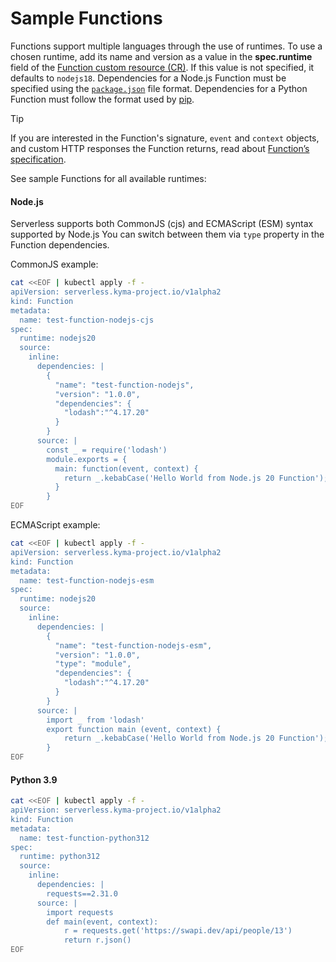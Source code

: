 # Sample Functions

Functions support multiple languages through the use of runtimes. To use a chosen runtime, add its name and version as a value in the **spec.runtime** field of the [Function custom resource (CR)](../resources/06-10-function-cr.md). If this value is not specified, it defaults to `nodejs18`. Dependencies for a Node.js Function must be specified using the [`package.json`](https://docs.npmjs.com/creating-a-package-json-file) file format. Dependencies for a Python Function must follow the format used by [pip](https://packaging.python.org/key_projects/#pip).

> [!TIP]
> If you are interested in the Function's signature, `event` and `context` objects, and custom HTTP responses the Function returns, read about [Function’s specification](07-70-function-specification.md).

See sample Functions for all available runtimes:

<!-- tabs:start -->

#### **Node.js**

Serverless supports both CommonJS (cjs) and ECMAScript (ESM) syntax supported by Node.js
You can switch between them via `type` property in the Function dependencies.

CommonJS example:

```bash
cat <<EOF | kubectl apply -f -
apiVersion: serverless.kyma-project.io/v1alpha2
kind: Function
metadata:
  name: test-function-nodejs-cjs
spec:
  runtime: nodejs20
  source:
    inline:
      dependencies: |
        {
          "name": "test-function-nodejs",
          "version": "1.0.0",
          "dependencies": {
            "lodash":"^4.17.20"
          }
        }
      source: |
        const _ = require('lodash')
        module.exports = {
          main: function(event, context) {
            return _.kebabCase('Hello World from Node.js 20 Function');
          }
        }
EOF
```

ECMAScript example:

```bash
cat <<EOF | kubectl apply -f -
apiVersion: serverless.kyma-project.io/v1alpha2
kind: Function
metadata:
  name: test-function-nodejs-esm
spec:
  runtime: nodejs20
  source:
    inline:
      dependencies: |
        {
          "name": "test-function-nodejs-esm",
          "version": "1.0.0",
          "type": "module",
          "dependencies": {
            "lodash":"^4.17.20"
          }
        }
      source: |
        import _ from 'lodash'
        export function main (event, context) {
            return _.kebabCase('Hello World from Node.js 20 Function');
        }
EOF
```

#### **Python 3.9**

```bash
cat <<EOF | kubectl apply -f -
apiVersion: serverless.kyma-project.io/v1alpha2
kind: Function
metadata:
  name: test-function-python312
spec:
  runtime: python312
  source:
    inline:
      dependencies: |
        requests==2.31.0
      source: |
        import requests
        def main(event, context):
            r = requests.get('https://swapi.dev/api/people/13')
            return r.json()
EOF
```

<!-- tabs:end -->
